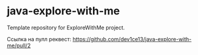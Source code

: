 # java-explore-with-me
Template repository for ExploreWithMe project.


Ссылка на пулл реквест: https://github.com/dev1ce13/java-explore-with-me/pull/2
